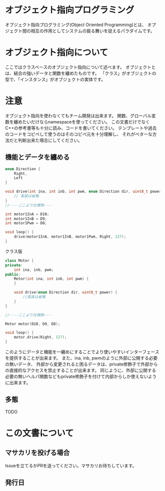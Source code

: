 # オブジェクト指向プログラミング
オブジェクト指向プログラミング(Object Oriented Programming)とは、
オブジェクト間の相互の作用としてシステムの振る舞いを捉えるパラダイムです。
# オブジェクト指向について
ここではクラスベースのオブジェクト指向について述べます。
オブジェクトとは、結合の強いデータと関数を纏めたものです。
「クラス」がオブジェクトの型で、「インスタンス」がオブジェクトの実体です。
# 注意
オブジェクト指向を使わなくてもチーム開発は出来ます。
関数、グローバル変数を纏めたいだけならnamespaceを使ってください。
この文書だけでなくC++の参考書等も十分に読み、コードを書いてください。
テンプレートや過去のコードをコピペして使うのはそのコピペ元を十分理解し、
それがベターな方法だと判断出来た場合にしてください。
## 機能とデータを纏める
```c
enum Direction {
	Right,
	Left
}

void drive(int ina, int inb, int pwm, enum Direction dir, uint8_t power) {
	// 実装は省略
}
//----ここより仕様側----

int motor1InA = D10;
int motor1InB = D9;
int motor1Pwm = D8;

void loop() {
	drive(motor1InA, motor1InB, motor1Pwm, Right, 127);
}
```
クラス版
```c++
class Motor {
private:
	int ina, inb, pwm;
public:
	Motor(int ina, int inb, int pwm) {
	}

	void drive(enum Direction dir, uint8_t power) {
		//実装は省略
	}
}

//----ここより仕様側----

Motor motor(D10, D9, D8);

void loop() {
	motor.drive(Right, 127);
}
```
このようにデータと機能を一纏めにすることでより使いやすいインターフェースを提供することが出来ます。
また、ina, inb, pwmのように外部に公開する必要の無いデータ、
外部から変更されると困るデータは、private修飾子で外部からの直接的なアクセスを禁止することが出来ます。
同じように、外部に公開する必要の無いヘルパ関数などもprivate修飾子を付けて内部からしか使えないように出来ます。
## 多態
TODO
# この文書について
## マサカリを投げる場合
Issueを立てるかPRを送ってください。マサカリお待ちしています。

## 発行日
